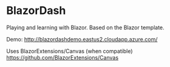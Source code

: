 # BlazorDash
Playing and learning with Blazor. 
Based on the Blazor template.

Demo: http://blazordashdemo.eastus2.cloudapp.azure.com/

Uses BlazorExtensions/Canvas (when compatible)
https://github.com/BlazorExtensions/Canvas
